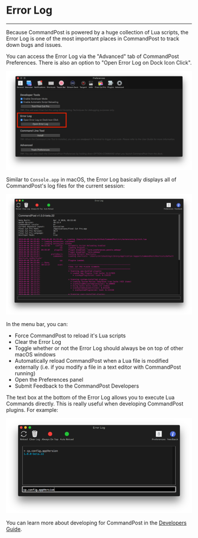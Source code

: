 # Error Log
---

Because CommandPost is powered by a huge collection of Lua scripts, the Error Log is one of the most important places in CommandPost to track down bugs and issues.

You can access the Error Log via the "Advanced" tab of CommandPost Preferences. There is also an option to "Open Error Log on Dock Icon Click".

![Advanced Preferences](../../images/advanced-preferences.png)

Similar to `Console.app` in macOS, the Error Log basically displays all of CommandPost's log files for the current session:

![Error Log](../../images/error-log.png)

In the menu bar, you can:

- Force CommandPost to reload it's Lua scripts
- Clear the Error Log
- Toggle whether or not the Error Log should always be on top of other macOS windows
- Automatically reload CommandPost when a Lua file is modified externally (i.e. if you modify a file in a text editor with CommandPost running)
- Open the Preferences panel
- Submit Feedback to the CommandPost Developers

The text box at the bottom of the Error Log allows you to execute Lua Commands directly. This is really useful when developing CommandPost plugins. For example:

![Error Log](../../images/error-log-code.png)

You can learn more about developing for CommandPost in the [Developers Guide](https://dev.commandpost.io).